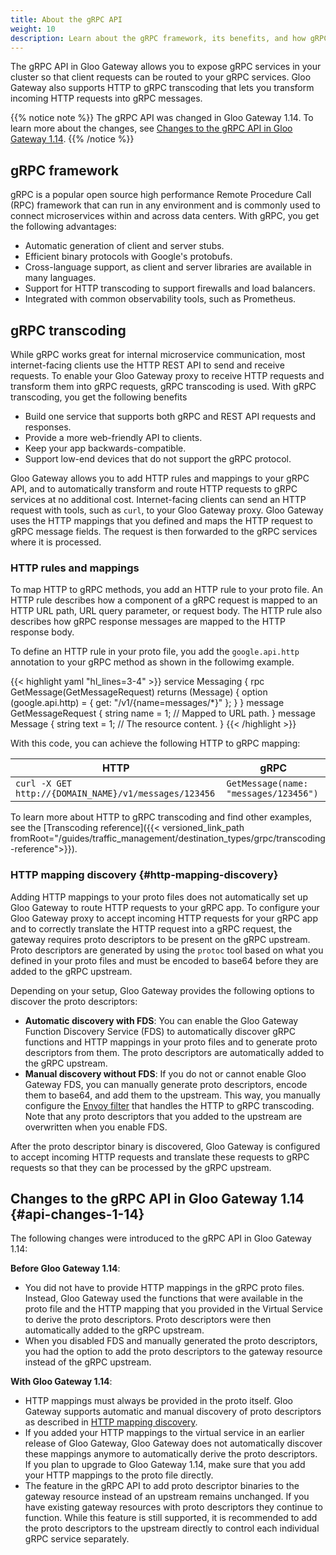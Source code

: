 ```yaml
---
title: About the gRPC API
weight: 10
description: Learn about the gRPC framework, its benefits, and how gRPC transcoding works. 
---
```


The gRPC API in Gloo Gateway allows you to expose gRPC services in your cluster so that client requests can be routed to your gRPC services. Gloo Gateway also supports HTTP to gRPC transcoding that lets you transform incoming HTTP requests into gRPC messages. 

{{% notice note %}}
The gRPC API was changed in Gloo Gateway 1.14. To learn more about the changes, see [Changes to the gRPC API in Gloo Gateway 1.14](#api-changes-1-14). 
{{% /notice %}}

## gRPC framework

gRPC is a popular open source high performance Remote Procedure Call (RPC) framework that can run in any environment and is commonly used to connect microservices within and across data centers. With gRPC, you get the following advantages: 

* Automatic generation of client and server stubs.
* Efficient binary protocols with Google's protobufs.
* Cross-language support, as client and server libraries are available in many languages.
* Support for HTTP transcoding to support firewalls and load balancers.
* Integrated with common observability tools, such as Prometheus.

## gRPC transcoding

While gRPC works great for internal microservice communication, most internet-facing clients use the HTTP REST API to send and receive requests. To enable your Gloo Gateway proxy to receive HTTP requests and transform them into gRPC requests, gRPC transcoding is used. With gRPC transcoding, you get the following benefits

* Build one service that supports both gRPC and REST API requests and responses. 
* Provide a more web-friendly API to clients.
* Keep your app backwards-compatible. 
* Support low-end devices that do not support the gRPC protocol.

Gloo Gateway allows you to add HTTP rules and mappings to your gRPC API, and to automatically transform and route HTTP requests to gRPC services at no additional cost. Internet-facing clients can send an HTTP request with tools, such as `curl`, to your Gloo Gateway proxy. Gloo Gateway uses the HTTP mappings that you defined and maps the HTTP request to gRPC message fields. The request is then forwarded to the gRPC services where it is processed. 

### HTTP rules and mappings

To map HTTP to gRPC methods, you add an HTTP rule to your proto file. An HTTP rule describes how a component of a gRPC request is mapped to an HTTP URL path, URL query parameter, or request body. The HTTP rule also describes how gRPC response messages are mapped to the HTTP response body. 

To define an HTTP rule in your proto file, you add the `google.api.http` annotation to your gRPC method as shown in the followimg example. 

{{< highlight yaml "hl_lines=3-4" >}}
     service Messaging {
       rpc GetMessage(GetMessageRequest) returns (Message) {
         option (google.api.http) = {
             get: "/v1/{name=messages/*}"
         };
       }
     }
     message GetMessageRequest {
       string name = 1; // Mapped to URL path.
     }
     message Message {
       string text = 1; // The resource content.
     }
{{< /highlight >}}

With this code, you can achieve the following HTTP to gRPC mapping:

| HTTP | gRPC |
| --- | --- |
|`curl -X GET http://{DOMAIN_NAME}/v1/messages/123456`  | `GetMessage(name: "messages/123456")`|

To learn more about HTTP to gRPC transcoding and find other examples, see the [Transcoding reference]({{< versioned_link_path fromRoot="/guides/traffic_management/destination_types/grpc/transcoding-reference">}}). 

### HTTP mapping discovery {#http-mapping-discovery}

Adding HTTP mappings to your proto files does not automatically set up Gloo Gateway to route HTTP requests to your gRPC app. To configure your Gloo Gateway proxy to accept incoming HTTP requests for your gRPC app and to correctly translate the HTTP request into a gRPC request, the gateway requires proto descriptors to be present on the gRPC upstream. Proto descriptors are generated by using the `protoc` tool based on what you defined in your proto files and must be encoded to base64 before they are added to the gRPC upstream. 

Depending on your setup, Gloo Gateway provides the following options to discover the proto descriptors: 

- **Automatic discovery with FDS**: You can enable the Gloo Gateway Function Discovery Service (FDS) to automatically discover gRPC functions and HTTP mappings in your proto files and to generate proto descriptors from them. The proto descriptors are automatically added to the gRPC upstream. 
- **Manual discovery without FDS**: If you do not or cannot enable Gloo Gateway FDS, you can manually generate proto descriptors, encode them to base64, and add them to the upstream. This way, you manually configure the [Envoy filter](https://www.envoyproxy.io/docs/envoy/latest/configuration/http/http_filters/grpc_json_transcoder_filter) that handles the HTTP to gRPC transcoding. Note that any proto descriptors that you added to the upstream are overwritten when you enable FDS. 

After the proto descriptor binary is discovered, Gloo Gateway is configured to accept incoming HTTP requests and translate these requests to gRPC requests so that they can be processed by the gRPC upstream. 

 
## Changes to the gRPC API in Gloo Gateway 1.14 {#api-changes-1-14}
 
The following changes were introduced to the gRPC API in Gloo Gateway 1.14:

**Before Gloo Gateway 1.14**: 
* You did not have to provide HTTP mappings in the gRPC proto files. Instead, Gloo Gateway used the functions that were available in the proto file and the HTTP mapping that you provided in the Virtual Service to derive the proto descriptors. Proto descriptors were then automatically added to the gRPC upstream. 
* When you disabled FDS and manually generated the proto descriptors, you had the option to add the proto descriptors to the gateway resource instead of the gRPC upstream. 

**With Gloo Gateway 1.14**: 
* HTTP mappings must always be provided in the proto itself. Gloo Gateway supports automatic and manual discovery of proto descriptors as described in [HTTP mapping discovery](#http-mapping-discovery). 
* If you added your HTTP mappings to the virtual service in an earlier release of Gloo Gateway, Gloo Gateway does not automatically discover these mappings anymore to automatically derive the proto descriptors. If you plan to upgrade to Gloo Gateway 1.14, make sure that you add your HTTP mappings to the proto file directly. 
* The feature in the gRPC API to add proto descriptor binaries to the gateway resource instead of an upstream remains unchanged. If you have existing gateway resources with proto descriptors they continue to function. While this feature is still supported, it is recommended to add the proto descriptors to the upstream directly to control each individual gRPC service separately. 














